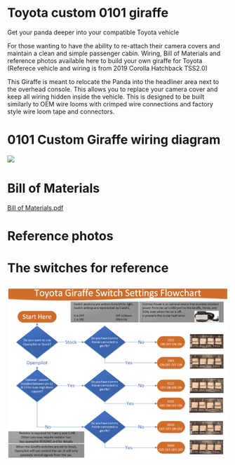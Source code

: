 Toyota custom 0101 giraffe
====

Get your panda deeper into your compatible Toyota vehicle

For those wanting to have the ability to re-attach their camera covers and maintain a clean and simple passenger cabin. Wiring, Bill of Materials and reference photos available here to build your own giraffe for Toyota (Referece vehicle and wiring is from 2019 Corolla Hatchback TSS2.0)

This Giraffe is meant to relocate the Panda into the headliner area next to the overhead console. This allows you to replace your camera cover and keep all wiring hidden inside the vehicle. This is designed to be built similarly to OEM wire looms with crimped wire connections and factory style wire loom tape and connectors. 

0101 Custom Giraffe wiring diagram
====
<img src="https://github.com/Hubblesphere/neo/blob/0101-wired-giraffe/giraffe/toyota/Toyota%20Giraffe%20Wiring%200101.jpg?raw=true">

Bill of Materials
====
[Bill of Materials.pdf](https://github.com/Hubblesphere/neo/blob/0101-wired-giraffe/giraffe/toyota/Custom%20Giraffe%20BOM.pdf)

Reference photos
====


The switches for reference
====
<img src="https://github.com/commaai/neo/blob/master/giraffe/toyota/toyota_giraffe_switch_flowchart.png">

